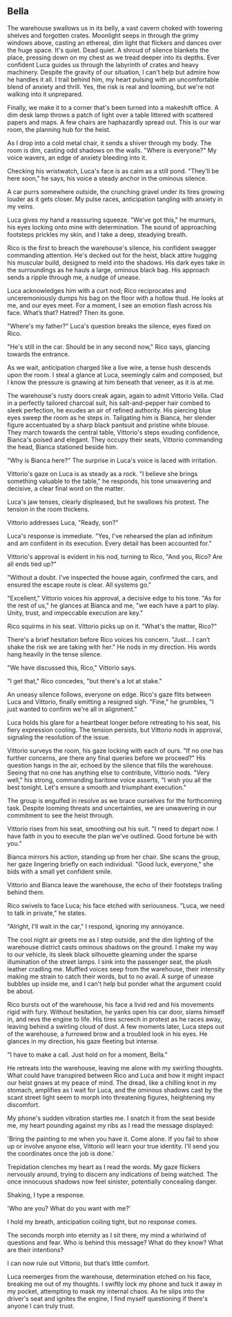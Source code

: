 ## Bella
 
The warehouse swallows us in its belly, a vast cavern choked with towering shelves and forgotten crates. Moonlight seeps in through the grimy windows above, casting an ethereal, dim light that flickers and dances over the huge space. It's quiet. Dead quiet. A shroud of silence blankets the place, pressing down on my chest as we tread deeper into its depths. Ever confident Luca guides us through the labyrinth of crates and heavy machinery. Despite the gravity of our situation, I can't help but admire how he handles it all. I trail behind him, my heart pulsing with an uncomfortable blend of anxiety and thrill. Yes, the risk is real and looming, but we're not walking into it unprepared.
 
Finally, we make it to a corner that's been turned into a makeshift office. A dim desk lamp throws a patch of light over a table littered with scattered papers and maps. A few chairs are haphazardly spread out. This is our war room, the planning hub for the heist.
 
As I drop into a cold metal chair, it sends a shiver through my body. The room is dim, casting odd shadows on the walls. "Where is everyone?" My voice wavers, an edge of anxiety bleeding into it.
 
Checking his wristwatch, Luca's face is as calm as a still pond. "They'll be here soon," he says, his voice a steady anchor in the ominous silence.
 
A car purrs somewhere outside, the crunching gravel under its tires growing louder as it gets closer. My pulse races, anticipation tangling with anxiety in my veins.
 
Luca gives my hand a reassuring squeeze. "We've got this," he murmurs, his eyes locking onto mine with determination. The sound of approaching footsteps prickles my skin, and I take a deep, steadying breath.
 
Rico is the first to breach the warehouse's silence, his confident swagger commanding attention. He's decked out for the heist, black attire hugging his muscular build, designed to meld into the shadows. His dark eyes take in the surroundings as he hauls a large, ominous black bag. His approach sends a ripple through me, a nudge of unease.
 
Luca acknowledges him with a curt nod; Rico reciprocates and unceremoniously dumps his bag on the floor with a hollow thud. He looks at me, and our eyes meet. For a moment, I see an emotion flash across his face. What’s that? Hatred? Then its gone.
 
"Where's my father?" Luca's question breaks the silence, eyes fixed on Rico.
 
"He's still in the car. Should be in any second now," Rico says, glancing towards the entrance.
 
As we wait, anticipation charged like a live wire, a tense hush descends upon the room. I steal a glance at Luca, seemingly calm and composed, but I know the pressure is gnawing at him beneath that veneer, as it is at me.
 
The warehouse's rusty doors creak again, again to admit Vittorio Vella. Clad in a perfectly tailored charcoal suit, his salt-and-pepper hair combed to sleek perfection, he exudes an air of refined authority. His piercing blue eyes sweep the room as he steps in. Tailgating him is Bianca, her slender figure accentuated by a sharp black pantsuit and pristine white blouse. They march towards the central table, Vittorio's steps exuding confidence, Bianca's poised and elegant. They occupy their seats, Vittorio commanding the head, Bianca stationed beside him.
 
"Why is Bianca here?" The surprise in Luca's voice is laced with irritation.
 
Vittorio's gaze on Luca is as steady as a rock. "I believe she brings something valuable to the table," he responds, his tone unwavering and decisive, a clear final word on the matter.
 
Luca's jaw tenses, clearly displeased, but he swallows his protest. The tension in the room thickens.
 
Vittorio addresses Luca, "Ready, son?"
 
Luca's response is immediate. "Yes, I've rehearsed the plan ad infinitum and am confident in its execution. Every detail has been accounted for."
 
Vittorio's approval is evident in his nod, turning to Rico, "And you, Rico? Are all ends tied up?"
 
"Without a doubt. I've inspected the house again, confirmed the cars, and ensured the escape route is clear. All systems go."
 
"Excellent," Vittorio voices his approval, a decisive edge to his tone. "As for the rest of us," he glances at Bianca and me, "we each have a part to play. Unity, trust, and impeccable execution are key."
 
Rico squirms in his seat. Vittorio picks up on it. "What's the matter, Rico?"
 
There's a brief hesitation before Rico voices his concern. "Just... I can’t shake the risk we are taking with her." He nods in my direction. His words hang heavily in the tense silence.
 
"We have discussed this, Rico," Vittorio says.
 
"I get that," Rico concedes, "but there's a lot at stake."
 
An uneasy silence follows, everyone on edge. Rico's gaze flits between Luca and Vittorio, finally emitting a resigned sigh. "Fine," he grumbles, "I just wanted to confirm we're all in alignment."
 
Luca holds his glare for a heartbeat longer before retreating to his seat, his fiery expression cooling. The tension persists, but Vittorio nods in approval, signaling the resolution of the issue.
 
Vittorio surveys the room, his gaze locking with each of ours. "If no one has further concerns, are there any final queries before we proceed?" His question hangs in the air, echoed by the silence that fills the warehouse. Seeing that no one has anything else to contribute, Vittorio nods. "Very well," his strong, commanding baritone voice asserts, "I wish you all the best tonight. Let's ensure a smooth and triumphant execution."
 
The group is engulfed in resolve as we brace ourselves for the forthcoming task. Despite looming threats and uncertainties, we are unwavering in our commitment to see the heist through.
 
Vittorio rises from his seat, smoothing out his suit. "I need to depart now. I have faith in you to execute the plan we've outlined. Good fortune be with you."
 
Bianca mirrors his action, standing up from her chair. She scans the group, her gaze lingering briefly on each individual. "Good luck, everyone," she bids with a small yet confident smile.
 
Vittorio and Bianca leave the warehouse, the echo of their footsteps trailing behind them.
 
Rico swivels to face Luca; his face etched with seriousness. "Luca, we need to talk in private," he states.
 
"Alright, I'll wait in the car," I respond, ignoring my annoyance.
 
The cool night air greets me as I step outside, and the dim lighting of the warehouse district casts ominous shadows on the ground. I make my way to our vehicle, its sleek black silhouette gleaming under the sparse illumination of the street lamps. I sink into the passenger seat, the plush leather cradling me. Muffled voices seep from the warehouse, their intensity making me strain to catch their words, but to no avail. A surge of unease bubbles up inside me, and I can't help but ponder what the argument could be about.
 
Rico bursts out of the warehouse, his face a livid red and his movements rigid with fury. Without hesitation, he yanks open his car door, slams himself in, and revs the engine to life. His tires screech in protest as he races away, leaving behind a swirling cloud of dust. A few moments later, Luca steps out of the warehouse, a furrowed brow and a troubled look in his eyes. He glances in my direction, his gaze fleeting but intense.
 
"I have to make a call. Just hold on for a moment, Bella."
 
He retreats into the warehouse, leaving me alone with my swirling thoughts. What could have transpired between Rico and Luca and how it might impact our heist gnaws at my peace of mind. The dread, like a chilling knot in my stomach, amplifies as I wait for Luca, and the ominous shadows cast by the scant street light seem to morph into threatening figures, heightening my discomfort.
 
My phone's sudden vibration startles me. I snatch it from the seat beside me, my heart pounding against my ribs as I read the message displayed:
 
'Bring the painting to me when you have it. Come alone. If you fail to show up or involve anyone else, Vittorio will learn your true identity. I'll send you the coordinates once the job is done.'
 
Trepidation clenches my heart as I read the words. My gaze flickers nervously around, trying to discern any indications of being watched. The once innocuous shadows now feel sinister, potentially concealing danger.
 
Shaking, I type a response.
 
'Who are you? What do you want with me?’
 
I hold my breath, anticipation coiling tight, but no response comes.
 
The seconds morph into eternity as I sit there, my mind a whirlwind of questions and fear. Who is behind this message? What do they know? What are their intentions?
 
I can now rule out Vittorio, but that’s little comfort.
 
Luca reemerges from the warehouse, determination etched on his face, breaking me out of my thoughts. I swiftly lock my phone and tuck it away in my pocket, attempting to mask my internal chaos. As he slips into the driver's seat and ignites the engine, I find myself questioning if there's anyone I can truly trust.
